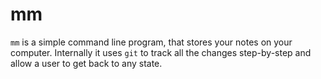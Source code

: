 # mm

`mm` is a simple command line program, that stores your notes on your computer.
Internally it uses `git` to track all the changes step-by-step and allow
a user to get back to any state.
